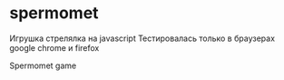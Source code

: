 spermomet
=========

Игрушка стрелялка на javascript 
Тестировалась только в браузерах google chrome и firefox

Spermomet game
